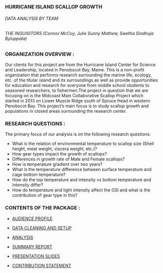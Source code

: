 ### HURRICANE ISLAND SCALLOP GROWTH 
###### DATA ANALYSIS BY TEAM:
###### THE INQUISITORS (Connor McCoy, Julie Sunny Mathew, Swetha Sindhuja Byluppala)

### ORGANIZATION OVERVIEW :

Our clients for this project are from the Hurricane Island Center for Science and Leadership, located in Penobscot Bay, Maine. This is a non-profit organization that performs research surrounding the marine life, ecology, etc. of the titular island and its surroundings as well as provide opportunities for education and research for everyone from middle school students to seasoned researchers, to fishermen.The project in question that we are focusing on is the Midcoast Main Collaborative Scallop Project which started in 2013 on Lower Muscle Ridge south of Spruce Head in western Penobscot Bay. This project’s main focus is to study scallop growth and populations in closed areas surrounding the research center. 

### RESEARCH QUESTIONS :

The primary focus of our analysis is on the following research questions:

  * What is the relation of environmental temperature to scallop size (Shell height, meat weight, viscera weight, etc.)?
  * How gear types impact the growth of scallops?
  * Differences in growth rate of Male and Female scallops?
  * How is temperature gradient over two years?
  * What is the temperature difference between surface temperature and cage bottom temperature?
  * How do the top temperature and intensity vs bottom temperature and intensity differ?
  * How do temperature and light intensity affect the GSI and what is the contribution of gear type in this?

### CONTENTS OF THE PACKAGE :

* [AUDIENCE PROFILE](https://github.com/Julie789/Team3Inquisitors/blob/master/AudienceProfile/HISG_AudienceProfile.md)

* [DATA CLEANING AND SETUP](https://github.com/Julie789/Team3Inquisitors/blob/master/AudienceProfile/HISG_AudienceProfile.md)

* [ANALYSIS](https://github.com/Julie789/Team3Inquisitors/blob/master/AudienceProfile/HISG_AudienceProfile.md)

* [SUMMARY REPORT](https://github.com/Julie789/Team3Inquisitors/blob/master/AudienceProfile/HISG_AudienceProfile.md)

* [PRESENTATION SLIDES](https://github.com/Julie789/Team3Inquisitors/blob/master/AudienceProfile/HISG_AudienceProfile.md)

* [CONTRIBUTION STATEMENT](https://github.com/Julie789/Team3Inquisitors/blob/master/HISG_GitPackage/ContributorshipStatement.md)

